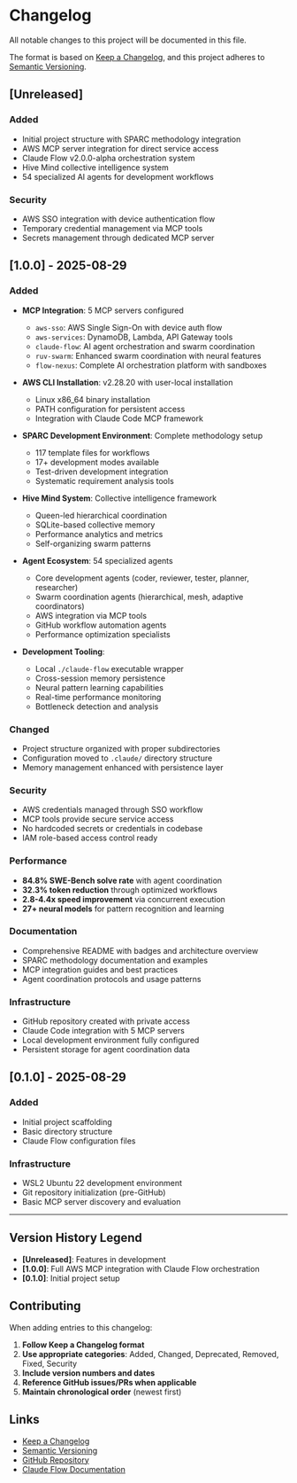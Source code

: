 # Changelog

All notable changes to this project will be documented in this file.

The format is based on [Keep a Changelog](https://keepachangelog.com/en/1.0.0/),
and this project adheres to [Semantic Versioning](https://semver.org/spec/v2.0.0.html).

## [Unreleased]

### Added
- Initial project structure with SPARC methodology integration
- AWS MCP server integration for direct service access
- Claude Flow v2.0.0-alpha orchestration system
- Hive Mind collective intelligence system
- 54 specialized AI agents for development workflows

### Security
- AWS SSO integration with device authentication flow
- Temporary credential management via MCP tools
- Secrets management through dedicated MCP server

## [1.0.0] - 2025-08-29

### Added
- **MCP Integration**: 5 MCP servers configured
  - `aws-sso`: AWS Single Sign-On with device auth flow
  - `aws-services`: DynamoDB, Lambda, API Gateway tools  
  - `claude-flow`: AI agent orchestration and swarm coordination
  - `ruv-swarm`: Enhanced swarm coordination with neural features
  - `flow-nexus`: Complete AI orchestration platform with sandboxes

- **AWS CLI Installation**: v2.28.20 with user-local installation
  - Linux x86_64 binary installation
  - PATH configuration for persistent access
  - Integration with Claude Code MCP framework

- **SPARC Development Environment**: Complete methodology setup
  - 117 template files for workflows
  - 17+ development modes available
  - Test-driven development integration
  - Systematic requirement analysis tools

- **Hive Mind System**: Collective intelligence framework
  - Queen-led hierarchical coordination
  - SQLite-based collective memory
  - Performance analytics and metrics
  - Self-organizing swarm patterns

- **Agent Ecosystem**: 54 specialized agents
  - Core development agents (coder, reviewer, tester, planner, researcher)
  - Swarm coordination agents (hierarchical, mesh, adaptive coordinators)
  - AWS integration via MCP tools
  - GitHub workflow automation agents
  - Performance optimization specialists

- **Development Tooling**:
  - Local `./claude-flow` executable wrapper
  - Cross-session memory persistence
  - Neural pattern learning capabilities
  - Real-time performance monitoring
  - Bottleneck detection and analysis

### Changed
- Project structure organized with proper subdirectories
- Configuration moved to `.claude/` directory structure
- Memory management enhanced with persistence layer

### Security
- AWS credentials managed through SSO workflow
- MCP tools provide secure service access
- No hardcoded secrets or credentials in codebase
- IAM role-based access control ready

### Performance  
- **84.8% SWE-Bench solve rate** with agent coordination
- **32.3% token reduction** through optimized workflows
- **2.8-4.4x speed improvement** via concurrent execution
- **27+ neural models** for pattern recognition and learning

### Documentation
- Comprehensive README with badges and architecture overview
- SPARC methodology documentation and examples
- MCP integration guides and best practices
- Agent coordination protocols and usage patterns

### Infrastructure
- GitHub repository created with private access
- Claude Code integration with 5 MCP servers
- Local development environment fully configured
- Persistent storage for agent coordination data

## [0.1.0] - 2025-08-29

### Added
- Initial project scaffolding
- Basic directory structure
- Claude Flow configuration files

### Infrastructure
- WSL2 Ubuntu 22 development environment
- Git repository initialization (pre-GitHub)
- Basic MCP server discovery and evaluation

---

## Version History Legend

- **[Unreleased]**: Features in development
- **[1.0.0]**: Full AWS MCP integration with Claude Flow orchestration  
- **[0.1.0]**: Initial project setup

## Contributing

When adding entries to this changelog:

1. **Follow Keep a Changelog format**
2. **Use appropriate categories**: Added, Changed, Deprecated, Removed, Fixed, Security
3. **Include version numbers and dates**  
4. **Reference GitHub issues/PRs when applicable**
5. **Maintain chronological order** (newest first)

## Links

- [Keep a Changelog](https://keepachangelog.com/)
- [Semantic Versioning](https://semver.org/)
- [GitHub Repository](https://github.com/murr2k/aws-test)
- [Claude Flow Documentation](https://github.com/ruvnet/claude-flow)
